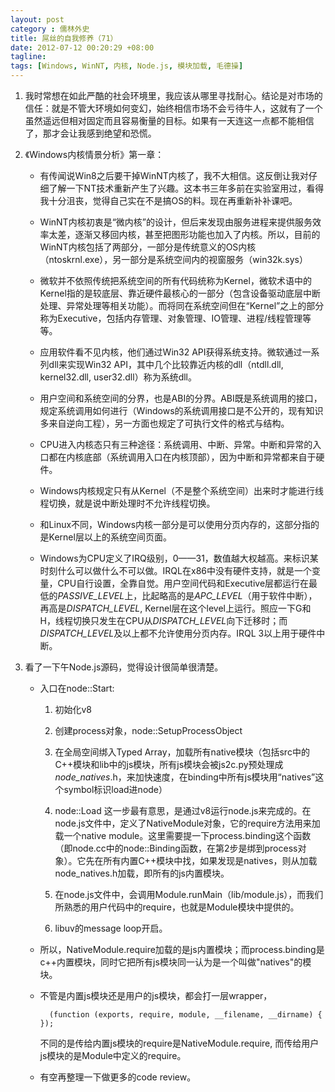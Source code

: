 ```yaml
---
layout: post
category : 儒林外史
title: 屌丝的自我修养（71）
date: 2012-07-12 00:20:29 +08:00
tagline:
tags: [Windows, WinNT, 内核, Node.js, 模块加载, 毛德操]
---
```


1. 我时常想在如此严酷的社会环境里，我应该从哪里寻找耐心。结论是对市场的信任：就是不管大环境如何变幻，始终相信市场不会亏待牛人，这就有了一个虽然遥远但相对固定而且容易衡量的目标。如果有一天连这一点都不能相信了，那才会让我感到绝望和恐慌。

2. 《Windows内核情景分析》第一章：

    * 有传闻说Win8之后要干掉WinNT内核了，我不大相信。这反倒让我对仔细了解一下NT技术重新产生了兴趣。这本书三年多前在实验室用过，看得我十分沮丧，觉得自己实在不是搞OS的料。现在再重新补补课吧。

    * WinNT内核初衷是“微内核”的设计，但后来发现由服务进程来提供服务效率太差，逐渐又移回内核，甚至把图形功能也加入了内核。所以，目前的WinNT内核包括了两部分，一部分是传统意义的OS内核（ntoskrnl.exe），另一部分是系统空间内的视窗服务（win32k.sys）

    * 微软并不依照传统把系统空间的所有代码统称为Kernel，微软术语中的Kernel指的是较底层、靠近硬件最核心的一部分（包含设备驱动底层中断处理、异常处理等相关功能）。而将同在系统空间但在“Kernel”之上的部分称为Executive，包括内存管理、对象管理、IO管理、进程/线程管理等等。

    * 应用软件看不见内核，他们通过Win32 API获得系统支持。微软通过一系列dll来实现Win32 API，其中几个比较靠近内核的dll（ntdll.dll, kernel32.dll, user32.dll）称为系统dll。

    * 用户空间和系统空间的分界，也是ABI的分界。ABI既是系统调用的接口，规定系统调用如何进行（Windows的系统调用接口是不公开的，现有知识多来自逆向工程），另一方面也规定了可执行文件的格式与结构。

    * CPU进入内核态只有三种途径：系统调用、中断、异常。中断和异常的入口都在内核底部（系统调用入口在内核顶部），因为中断和异常都来自于硬件。

    * Windows内核规定只有从Kernel（不是整个系统空间）出来时才能进行线程切换，就是说中断处理时不允许线程切换。

    * 和Linux不同，Windows内核一部分是可以使用分页内存的，这部分指的是Kernel层以上的系统空间页面。

    * Windows为CPU定义了IRQ级别，0——31，数值越大权越高。来标识某时刻什么可以做什么不可以做。IRQL在x86中没有硬件支持，就是一个变量，CPU自行设置，全靠自觉。用户空间代码和Executive层都运行在最低的*PASSIVE_LEVEL*上，比起略高的是*APC_LEVEL*（用于软件中断），再高是*DISPATCH_LEVEL*, Kernel层在这个level上运行。照应一下G和H，线程切换只发生在CPU从*DISPATCH_LEVEL*向下迁移时；而*DISPATCH_LEVEL*及以上都不允许使用分页内存。IRQL 3以上用于硬件中断。

3. 看了一下午Node.js源码，觉得设计很简单很清楚。

    * 入口在node::Start:

        1. 初始化v8

        2. 创建process对象，node::SetupProcessObject

        3. 在全局空间绑入Typed Array，加载所有native模块（包括src中的C++模块和lib中的js模块，所有js模块会被js2c.py预处理成*node_natives*.h，来加快速度，在binding中所有js模块用“natives”这个symbol标识load进node）

        4. node::Load 这一步最有意思，是通过v8运行node.js来完成的。在node.js文件中，定义了NativeModule对象，它的require方法用来加载一个native module。这里需要提一下process.binding这个函数（即node.cc中的node::Binding函数，在第2步是绑到process对象）。它先在所有内置C++模块中找，如果发现是natives，则从加载node_natives.h加载，即所有的js内置模块。

        5. 在node.js文件中，会调用Module.runMain（lib/module.js），而我们所熟悉的用户代码中的require，也就是Module模块中提供的。

        6. libuv的message loop开启。

    * 所以，NativeModule.require加载的是js内置模块；而process.binding是c++内置模块，同时它把所有js模块同一认为是一个叫做"natives"的模块。

    * 不管是内置js模块还是用户的js模块，都会打一层wrapper， 

            (function (exports, require, module, __filename, __dirname) { });

        不同的是传给内置js模块的require是NativeModule.require, 而传给用户js模块的是Module中定义的require。

    * 有空再整理一下做更多的code review。

